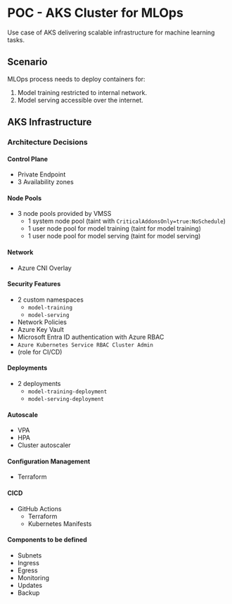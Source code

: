 # POC - AKS Cluster for MLOps
Use case of AKS delivering scalable infrastructure for machine learning tasks.

## Scenario
MLOps process needs to deploy containers for:
1. Model training restricted to internal network.
2. Model serving accessible over the internet.

## AKS Infrastructure
### Architecture Decisions
#### Control Plane
- Private Endpoint
- 3 Availability zones

#### Node Pools
- 3 node pools provided by VMSS 
  - 1 system node pool (taint with `CriticalAddonsOnly=true:NoSchedule`)
  - 1 user node pool for model training (taint for model training)
  - 1 user node pool for model serving (taint for model serving)

#### Network
- Azure CNI Overlay

#### Security Features
- 2 custom namespaces
  - `model-training`
  - `model-serving`
- Network Policies
- Azure Key Vault
- Microsoft Entra ID authentication with Azure RBAC
 - `Azure Kubernetes Service RBAC Cluster Admin`
 - (role for CI/CD)

#### Deployments
- 2 deployments
  - `model-training-deployment`
  - `model-serving-deployment`

#### Autoscale
- VPA
- HPA
- Cluster autoscaler

#### Configuration Management
- Terraform 

#### CICD
- GitHub Actions
  - Terraform
  - Kubernetes Manifests

#### Components to be defined
- Subnets
- Ingress
- Egress
- Monitoring
- Updates
- Backup
